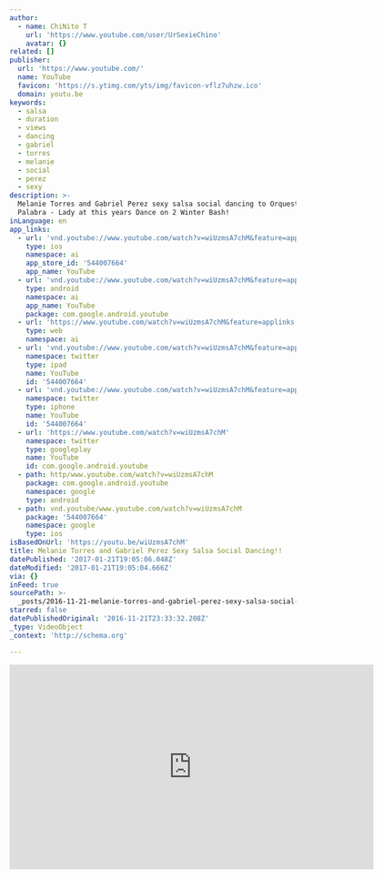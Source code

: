 ```yaml
---
author:
  - name: ChiNito T
    url: 'https://www.youtube.com/user/UrSexieChino'
    avatar: {}
related: []
publisher:
  url: 'https://www.youtube.com/'
  name: YouTube
  favicon: 'https://s.ytimg.com/yts/img/favicon-vflz7uhzw.ico'
  domain: youtu.be
keywords:
  - salsa
  - duration
  - views
  - dancing
  - gabriel
  - torres
  - melanie
  - social
  - perez
  - sexy
description: >-
  Melanie Torres and Gabriel Perez sexy salsa social dancing to Orquestra La
  Palabra - Lady at this years Dance on 2 Winter Bash!
inLanguage: en
app_links:
  - url: 'vnd.youtube://www.youtube.com/watch?v=wiUzmsA7chM&feature=applinks'
    type: ios
    namespace: ai
    app_store_id: '544007664'
    app_name: YouTube
  - url: 'vnd.youtube://www.youtube.com/watch?v=wiUzmsA7chM&feature=applinks'
    type: android
    namespace: ai
    app_name: YouTube
    package: com.google.android.youtube
  - url: 'https://www.youtube.com/watch?v=wiUzmsA7chM&feature=applinks'
    type: web
    namespace: ai
  - url: 'vnd.youtube://www.youtube.com/watch?v=wiUzmsA7chM&feature=applinks'
    namespace: twitter
    type: ipad
    name: YouTube
    id: '544007664'
  - url: 'vnd.youtube://www.youtube.com/watch?v=wiUzmsA7chM&feature=applinks'
    namespace: twitter
    type: iphone
    name: YouTube
    id: '544007664'
  - url: 'https://www.youtube.com/watch?v=wiUzmsA7chM'
    namespace: twitter
    type: googleplay
    name: YouTube
    id: com.google.android.youtube
  - path: http/www.youtube.com/watch?v=wiUzmsA7chM
    package: com.google.android.youtube
    namespace: google
    type: android
  - path: vnd.youtube/www.youtube.com/watch?v=wiUzmsA7chM
    package: '544007664'
    namespace: google
    type: ios
isBasedOnUrl: 'https://youtu.be/wiUzmsA7chM'
title: Melanie Torres and Gabriel Perez Sexy Salsa Social Dancing!!
datePublished: '2017-01-21T19:05:06.048Z'
dateModified: '2017-01-21T19:05:04.666Z'
via: {}
inFeed: true
sourcePath: >-
  _posts/2016-11-21-melanie-torres-and-gabriel-perez-sexy-salsa-social-dancing.md
starred: false
datePublishedOriginal: '2016-11-21T23:33:32.208Z'
_type: VideoObject
_context: 'http://schema.org'

---
```

<iframe src="https://cdn.embedly.com/widgets/media.html?src=https%3A%2F%2Fwww.youtube.com%2Fembed%2FwiUzmsA7chM%3Ffeature%3Doembed&amp;url=http%3A%2F%2Fwww.youtube.com%2Fwatch%3Fv%3DwiUzmsA7chM&amp;image=https%3A%2F%2Fi.ytimg.com%2Fvi%2FwiUzmsA7chM%2Fhqdefault.jpg&amp;key=b7d04c9b404c499eba89ee7072e1c4f7&amp;type=text%2Fhtml&amp;schema=youtube" width="640" height="360" scrolling="no" frameborder="0" allowfullscreen="" style=""></iframe>